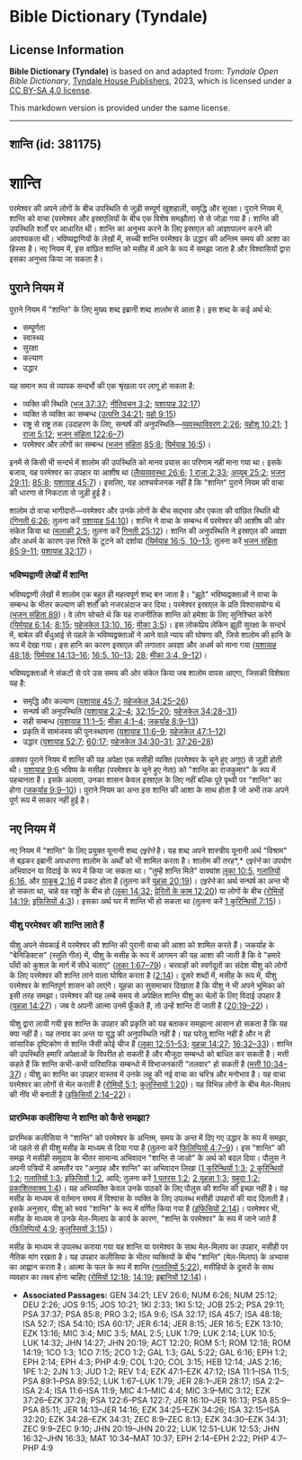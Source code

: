 # Bible Dictionary (Tyndale)

## License Information

**Bible Dictionary (Tyndale)** is based on and adapted from: _Tyndale Open Bible Dictionary_, [Tyndale House Publishers](https://tyndaleopenresources.com/), 2023, which is licensed under a [CC BY-SA 4.0 license](https://creativecommons.org/licenses/by-sa/4.0/legalcode.en).

This markdown version is provided under the same license.



--------------------------------

## शान्ति (id: 381175)

शान्ति
======

परमेश्वर की अपने लोगों के बीच उपस्थिति से जुड़ी सम्पूर्ण खुशहाली, समृद्धि और सुरक्षा। पुराने नियम में, शान्ति को वाचा (परमेश्वर और इस्राएलियों के बीच एक विशेष समझौता) से से जोड़ा गया है। शान्ति की उपस्थिति शर्तों पर आधारित थी। शान्ति का अनुभव करने के लिए इस्राएल को आज्ञापालन करने की आवश्यकता थी। भविष्यद्वाणियों के लेखों में, सच्ची शान्ति परमेश्वर के उद्धार की अन्तिम समय की आशा का हिस्सा है। नए नियम में, इस वांछित शान्ति को मसीह में आने के रूप में समझा जाता है और विश्वासियों द्वारा इसका अनुभव किया जा सकता है।

पुराने नियम में
---------------

पुराने नियम में "शान्ति" के लिए मुख्य शब्द इब्रानी शब्द *शालोम* से आता है। इस शब्द के कई अर्थ थे:

* सम्पूर्णता
* स्वास्थ्य
* सुरक्षा
* कल्याण
* उद्धार

यह समान रूप से व्यापक सन्दर्भो की एक श्रृंखला पर लागू हो सकता है:

* व्यक्ति की स्थिति ([भज 37:37](https://ref.ly/Ps37:37); [नीतिवचन 3:2](https://ref.ly/Prov3:2); [यशायाह 32:17](https://ref.ly/Isa32:17))
* व्यक्ति से व्यक्ति का सम्बन्ध ([उत्पत्ति 34:21](https://ref.ly/Gen34:21); [यहो 9:15](https://ref.ly/Josh9:15))
* राष्ट्र से राष्ट्र तक (उदाहरण के लिए, सन्घर्ष की अनुपस्थिति—[व्यवस्थाविवरण 2:26](https://ref.ly/Deut2:26); [यहोशू 10:21](https://ref.ly/Josh10:21); [1 राजा 5:12](https://ref.ly/1Kgs5:12); [भजन संहिता 122:6–7](https://ref.ly/Ps122:6-Ps122:7))
* परमेश्वर और लोगों का सम्बन्ध ([भजन](https://ref.ly/Ps85:8) [संहिता](https://ref.ly/Ps122:6-Ps122:7) [85:8](https://ref.ly/Ps85:8); [यिर्मयाह 16:5](https://ref.ly/Jer16:5))।

इनमें से किसी भी सन्दर्भ में शालोम की उपस्थिति को मानव प्रयास का परिणाम नहीं माना गया था। इसके बजाय, यह परमेश्वर का उपहार या आशीष था ([लैव्यव्यवस्था 26:6](https://ref.ly/Lev26:6); [1 राजा 2:33](https://ref.ly/1Kgs2:33); [अय्यूब 25:2](https://ref.ly/Job25:2); [भजन 29:11](https://ref.ly/Ps29:11); [85:8](https://ref.ly/Ps85:8); [यशायाह 45:7](https://ref.ly/Isa45:7))। इसलिए, यह आश्चर्यजनक नहीं है कि "शान्ति" पुराने नियम की वाचा की धारणा से निकटता से जुड़ी हुई है।

शालोम दो वाचा भागीदारों—परमेश्वर और उनके लोगों के बीच सद्भाव और एकता की वांछित स्थिति थी ([गिनती 6:26](https://ref.ly/Num6:26); तुलना करें [यशायाह 54:10](https://ref.ly/Isa54:10))। शान्ति ने वाचा के सम्बन्ध में परमेश्वर की आशीष की ओर संकेत किया था ([मलाकी 2:5](https://ref.ly/Mal2:5); तुलना करें [गिनती 25:12](https://ref.ly/Num25:12))। शान्ति की अनुपस्थिति ने इस्राएल की अवज्ञा और अधर्म के कारण उस रिश्ते के टूटने को दर्शाया ([यिर्मयाह 16:5, 10–13](https://ref.ly/Jer16:5,Jer16:10-Jer16:13); तुलना करें [भजन संहिता 85:9–11](https://ref.ly/Ps85:9-Ps85:11); [यशायाह 32:17](https://ref.ly/Isa32:17))।

### भविष्यद्वाणी लेखों में शान्ति

भविष्यद्वाणी लेखों में शालोम एक बहुत ही महत्वपूर्ण शब्द बन जाता है। "झूठे" भविष्यद्वक्ताओं ने वाचा के सम्बन्ध के भीतर कल्याण की शर्तों को नजरअंदाज कर दिया। परमेश्वर इस्राएल के प्रति विश्वासयोग्य थे ([भजन संहिता 89](https://ref.ly/Ps89:1-Ps89:52))। वे लोग सोचते थे कि यह राजनीतिक शान्ति को हमेशा के लिए सुनिश्चित करेगें ([यिर्मयाह 6:14](https://ref.ly/Jer6:14); [8:15](https://ref.ly/Jer8:15); [यहेजकेल 13:10, 16](https://ref.ly/Ezek13:10,Ezek13:16); [मीका 3:5](https://ref.ly/Mic3:5))। इस लोकप्रिय लेकिन झूठी सुरक्षा के सन्दर्भ में, बाबेल की बँधुआई से पहले के भविष्यद्वक्ताओं ने आने वाले न्याय की घोषणा की, जिसे शालोम की हानि के रूप में देखा गया। इस हानि का कारण इस्राएल की लगातार अवज्ञा और अधर्म को माना गया ([यशायाह 48:18](https://ref.ly/Isa48:18); [यिर्मयाह 14:13–16](https://ref.ly/Jer14:13-Jer14:16); [16:5, 10–13](https://ref.ly/Jer16:5,Jer16:10-Jer16:13); [28](https://ref.ly/Jer28:1-Jer28:17); [मीका 3:4, 9–12](https://ref.ly/Mic3:4,Mic3:9-Mic3:12))।

भविष्यद्वक्ताओं ने संकटों से परे उस समय की ओर संकेत किया जब शालोम वापस आएगा, जिसकी विशेषता यह है:

* समृद्धि और कल्याण ([यशायाह 45:7](https://ref.ly/Isa45:7); [यहेजकेल 34:25–26](https://ref.ly/Ezek34:25-Ezek34:26))
* सन्घर्ष की अनुपस्थिति ([यशायाह 2:2–4](https://ref.ly/Isa2:2-Isa2:4); [32:15–20](https://ref.ly/Isa32:15-Isa32:20); [यहेजकेल 34:28–31](https://ref.ly/Ezek34:28-Ezek34:31))
* सही सम्बन्ध ([यशायाह 11:1–5](https://ref.ly/Isa11:1-Isa11:5); [मीका 4:1–4](https://ref.ly/Mic4:1-Mic4:4); [जकर्याह 8:9–13](https://ref.ly/Zech8:9-Zech8:13))
* प्रकृति में सामंजस्य की पुनःस्थापना ([यशायाह 11:6–9](https://ref.ly/Isa11:6-Isa11:9); [यहेजकेल 47:1–12](https://ref.ly/Ezek47:1-Ezek47:12))
* उद्धार ([यशायाह 52:7](https://ref.ly/Isa52:7); [60:17](https://ref.ly/Isa60:17); [यहेजकेल 34:30–31](https://ref.ly/Ezek34:30-Ezek34:31); [37:26–28](https://ref.ly/Ezek37:26-Ezek37:28))

अक्सर पुराने नियम में शान्ति की यह अपेक्षा एक मसीही व्यक्ति (परमेश्वर के चुने हुए अगुए) से जुड़ी होती थी। [यशायाह 9:6](https://ref.ly/Isa9:6) भविष्य के मसीहा (परमेश्वर के चुने हुए नेता) को "शान्ति का राजकुमार" के रूप में पहचानता है। इसके अलावा, उनका शासन केवल इस्राएल के लिए नहीं बल्कि पूरे पृथ्वी पर "शान्ति" का होगा ([जकर्याह 9:9–10](https://ref.ly/Zech9:9-Zech9:10))। पुराने नियम का अन्त इस शान्ति की आशा के साथ होता है जो अभी तक अपने पूर्ण रूप में साकार नहीं हुई है।

नए नियम में
-----------

नए नियम में "शान्ति" के लिए प्रयुक्त यूनानी शब्द *एइरेने* है। यह शब्द अपने शास्त्रीय यूनानी अर्थ "विश्राम" से बढ़कर इब्रानी अवधारणा शालोम के अर्थों को भी शामिल करता है। शालोम की तरह*,* *एइरेने* का उपयोग अभिवादन या विदाई के रूप में किया जा सकता था। "तुम्हें शान्ति मिले" वाक्यांश [लूका 10:5,](https://ref.ly/Luke10:5) [गलातियों 6:16,](https://ref.ly/Gal6:16) और [याकूब 2:16](https://ref.ly/Jas2:16) में प्रकट होता है (तुलना करें [यूहन्ना 20:19](https://ref.ly/John20:19))। *एइरेने* का अर्थ सन्घर्ष का अन्त भी हो सकता था, चाहे वह राष्ट्रों के बीच हो ([लूका 14:32](https://ref.ly/Luke14:32); [प्रेरितों के काम 12:20](https://ref.ly/Acts12:20)) या लोगों के बीच ([रोमियों 14:19](https://ref.ly/Rom14:19); [इफिसियों 4:3](https://ref.ly/Eph4:3))। इसका अर्थ घर में शान्ति भी हो सकता था (तुलना करें [1 कुरिन्थियों 7:15](https://ref.ly/1Cor7:15))।

### यीशु परमेश्वर की शान्ति लाते हैं

यीशु अपने सेवकाई में परमेश्वर की शान्ति की पुरानी वाचा की आशा को शामिल करते हैं। जकर्याह के "बेनिडिक्टस" (स्तुति गीत) में, यीशु के मसीह के रूप में आगमन की यह आशा की जाती है कि वे "हमारे पाँवों को कुशल के मार्ग में सीधे चलाए" ([लूका 1:67–79](https://ref.ly/Luke1:67-Luke1:79))। चरवाहों को स्वर्गदूतों का संदेश यीशु को लोगों के लिए परमेश्वर की शान्ति लाने वाला घोषित करता है ([2:14](https://ref.ly/Luke2:14))। दूसरे शब्दों में, मसीह के रूप में, यीशु परमेश्वर के शान्तिपूर्ण शासन को लाएंगे। यूहन्ना का सुसमाचार दिखाता है कि यीशु ने भी अपने भूमिका को इसी तरह समझा। परमेश्वर की यह लम्बे समय से अपेक्षित शान्ति यीशु का चेलों के लिए विदाई उपहार है ([यूहन्ना 14:27](https://ref.ly/John14:27))। जब वे अपनी आत्मा उनमें फूँकते हैं, तो उन्हें शान्ति दी जाती है ([20:19–22](https://ref.ly/John20:19-John20:22))।

यीशु द्वारा लायी गयी इस शान्ति के उपहार की प्रकृति को यह बताकर समझाना आसान हो सकता है कि यह क्या नहीं है। यह तनाव का अन्त या युद्ध की अनुपस्थिति नहीं है। यह घरेलू शान्ति नहीं है और न ही सांसारिक दृष्टिकोण से शान्ति जैसी कोई चीज है ([लूका 12:51–53](https://ref.ly/Luke12:51-Luke12:53); [यूहन्ना 14:27](https://ref.ly/John14:27); [16:32–33](https://ref.ly/John16:32-John16:33))। शान्ति की उपस्थिति हमारि अपेक्षाओं के विपरीत हो सकती है और मौजूदा सम्बन्धो को बाधित कर सकती है। मत्ती कहते हैं कि शान्ति कभी\-कभी पारिवारिक सम्बन्धो में विभाजनकारी "तलवार" हो सकती है ([मत्ती 10:34–37](https://ref.ly/Matt10:34-Matt10:37))। यीशु का शान्ति का उपहार वास्तव में उनके लहू की नई वाचा का चरित्र और मनोभाव है। यह वाचा परमेश्वर का लोगों से मेल कराती है ([रोमियों 5:1](https://ref.ly/Rom5:1); [कुलुस्सियों 1:20](https://ref.ly/Col1:20))। यह विभिन्न लोगों के बीच मेल\-मिलाप की नींव भी बनाती है ([इफिसियों 2:14–22](https://ref.ly/Eph2:14-Eph2:22))।

### प्रारम्भिक कलीसिया ने शान्ति को कैसे समझा?

प्रारम्भिक कलीसिया ने "शान्ति" को परमेश्वर के अन्तिम, समय के अन्त में दिए गए उद्धार के रूप में समझा, जो पहले से ही यीशु मसीह के माध्यम से दिया गया है (तुलना करें [फिलिप्पियों 4:7–9](https://ref.ly/Phil4:7-Phil4:9))। इस "शान्ति" की समझ ने मसीही समुदाय के भीतर सामान्य अभिवादन "शान्ति से जाओ" के अर्थ को बदल दिया। पौलुस ने अपनी पत्रियों में आमतौर पर "अनुग्रह और शान्ति" का अभिवादन लिखा ([1 कुरिन्थियों 1:3](https://ref.ly/1Cor1:3); [2 कुरिन्थियों 1:2](https://ref.ly/2Cor1:2); [गलातियों 1:3](https://ref.ly/Gal1:3); [इफिसियों 1:2](https://ref.ly/Eph1:2), आदि; तुलना करें [1 पतरस 1:2](https://ref.ly/1Pet1:2); [2 यूहन्ना 1:3](https://ref.ly/2John1:3); [यहूदा 1:2](https://ref.ly/Jude1:2); [प्रकाशितवाक्य 1:4](https://ref.ly/Rev1:4))। यह अभिव्यक्ति केवल उनके पाठकों के लिए पौलुस की शान्ति की इच्छा नहीं है। यह मसीह के माध्यम से वर्तमान समय में विश्वास के व्यक्ति के लिए उपलब्ध मसीही उपहारों की याद दिलाती है। इसके अनुसार, यीशु को स्वयं "शान्ति" के रूप में वर्णित किया गया है ([इफिसियों 2:14](https://ref.ly/Eph2:14))। परमेश्वर भी, मसीह के माध्यम से उनके मेल\-मिलाप के कार्य के कारण, "शान्ति के परमेश्वर" के रूप में जाने जाते हैं ([फिलिप्पियों 4:9](https://ref.ly/Phil4:9); [कुलुस्सियों 3:15](https://ref.ly/Col3:15))।

मसीह के माध्यम से उपलब्ध कराया गया यह शान्ति या परमेश्वर के साथ मेल\-मिलाप का उपहार, मसीही पर नैतिक मांग रखता है। यह उपहार कलीसिया के भीतर व्यक्तियों के बीच "शान्ति" (मेल\-मिलाप) के अभ्यास का आह्वान करता है। आत्मा के फल के रूप में शान्ति ([गलातियों 5:22](https://ref.ly/Gal5:22)), मसीहियों के दूसरों के साथ व्यवहार का लक्ष्य होना चाहिए ([रोमियों 12:18](https://ref.ly/Rom12:18); [14:19](https://ref.ly/Rom14:19); [इब्रानियों 12:14](https://ref.ly/Heb12:14))।

* **Associated Passages:** GEN 34:21; LEV 26:6; NUM 6:26; NUM 25:12; DEU 2:26; JOS 9:15; JOS 10:21; 1KI 2:33; 1KI 5:12; JOB 25:2; PSA 29:11; PSA 37:37; PSA 85:8; PRO 3:2; ISA 9:6; ISA 32:17; ISA 45:7; ISA 48:18; ISA 52:7; ISA 54:10; ISA 60:17; JER 6:14; JER 8:15; JER 16:5; EZK 13:10; EZK 13:16; MIC 3:4; MIC 3:5; MAL 2:5; LUK 1:79; LUK 2:14; LUK 10:5; LUK 14:32; JHN 14:27; JHN 20:19; ACT 12:20; ROM 5:1; ROM 12:18; ROM 14:19; 1CO 1:3; 1CO 7:15; 2CO 1:2; GAL 1:3; GAL 5:22; GAL 6:16; EPH 1:2; EPH 2:14; EPH 4:3; PHP 4:9; COL 1:20; COL 3:15; HEB 12:14; JAS 2:16; 1PE 1:2; 2JN 1:3; JUD 1:2; REV 1:4; EZK 47:1–EZK 47:12; ISA 11:1–ISA 11:5; PSA 89:1–PSA 89:52; LUK 1:67–LUK 1:79; JER 28:1–JER 28:17; ISA 2:2–ISA 2:4; ISA 11:6–ISA 11:9; MIC 4:1–MIC 4:4; MIC 3:9–MIC 3:12; EZK 37:26–EZK 37:28; PSA 122:6–PSA 122:7; JER 16:10–JER 16:13; PSA 85:9–PSA 85:11; JER 14:13–JER 14:16; EZK 34:25–EZK 34:26; ISA 32:15–ISA 32:20; EZK 34:28–EZK 34:31; ZEC 8:9–ZEC 8:13; EZK 34:30–EZK 34:31; ZEC 9:9–ZEC 9:10; JHN 20:19–JHN 20:22; LUK 12:51–LUK 12:53; JHN 16:32–JHN 16:33; MAT 10:34–MAT 10:37; EPH 2:14–EPH 2:22; PHP 4:7–PHP 4:9

